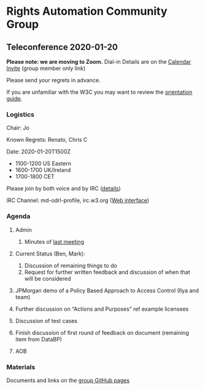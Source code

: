 # Rights Automation Community Group

## Teleconference 2020-01-20

**Please note: we are moving to Zoom.** Dial-in Details are on the [Calendar Invite](http://www.w3.org/2020/04/md-odrl-profile.ics) (group member only link)

Please send your regrets in advance.

If you are unfamiliar with the W3C you may want to review the [orientation guide](https://w3c.github.io/market-data-odrl-profile/orientation.html).

### Logistics

Chair: Jo

Known Regrets: Renato, Chris C

Date: 2020-01-20T1500Z
*  1100-1200 US Eastern
*  1600-1700 UK/Ireland
*  1700-1800 CET

Please join by both voice and by IRC ([details](https://w3c.github.io/market-data-odrl-profile/orientation.html#irc))

IRC Channel: md-odrl-profile, irc.w3.org ([Web interface](http://irc.w3.org))

### Agenda

1. Admin
    1. Minutes of [last meeting](https://www.w3.org/2021/01/06-md-odrl-profile-minutes.html)
    
2. Current Status (Ben, Mark):
    1. Discussion of remaining things to do
    2. Request for further written feedback and discussion of when that will be considered

3. JPMorgan demo of a Policy Based Approach to Access Control (Ilya and team)

4. Further discussion on “Actions and Purposes” ref example licensees

5. Discussion of test cases

6. Finish discussion of first round of feedback on document (remaining item from DataBP) 
    
7. AOB

### Materials

Documents and links on the [group GitHub pages](https://w3c.github.io/market-data-odrl-profile)


